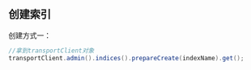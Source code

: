 ## 创建索引

创建方式一：

```java
//拿到transportClient对象
transportClient.admin().indices().prepareCreate(indexName).get();
```




